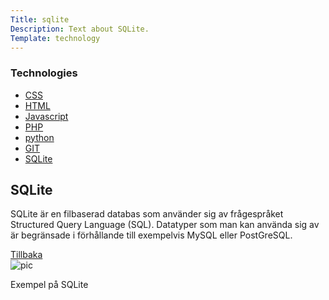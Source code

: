```yaml
---
Title: sqlite
Description: Text about SQLite.
Template: technology
---
```


<div class="flex-one">
    <h3>Technologies</h3>
    <ul>
    <li><a href="css">CSS</a></li>
    <li><a href="html">HTML</a></li>
    <li><a href="javascript">Javascript</a></li>
    <li><a href="php">PHP</a></li>
    <li><a href="python">python</a></li>
    <li><a href="git">GIT</a></li>
    <li><a href="sqlite">SQLite</a></li>
    </ul>
</div>

<div class="flex-two">
    <h2>SQLite</h2>
    <p>SQLite är en filbaserad databas som använder sig av frågespråket Structured Query Language (SQL). Datatyper som man kan använda sig av är begränsade i förhållande till exempelvis MySQL eller PostGreSQL.</p>
    <a href="%base_url%?/technology">Tillbaka</a></td>
</div>

<div class="flex-three">
    <img src="%assets_url%/img/sqlite.png" alt="pic">
    <p>Exempel på SQLite<p>
</div>
